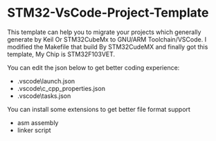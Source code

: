 # STM32-VsCode-Project-Template

This template can help you to migrate your projects which generally generate by Keil Or STM32CubeMx to GNU/ARM Toolchain/VSCode. I modified the Makefile that build By STM32CudeMX and finally got this template, My Chip is STM32F103VET.

You can edit the json below to get better coding experience:
- .vscode\launch.json
- .vscode\c_cpp_properties.json
- .vscode\tasks.json

You can install some extensions to get better file format support
- asm assembly
- linker script
